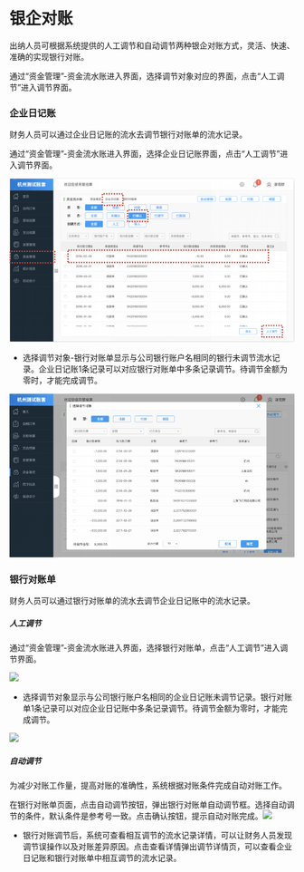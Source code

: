 # 银企对账

出纳人员可根据系统提供的人工调节和自动调节两种银企对账方式，灵活、快速、准确的实现银行对账。

通过“资金管理”-资金流水账进入界面，选择调节对象对应的界面，点击“人工调节”进入调节界面。

### 企业日记账

财务人员可以通过企业日记账的流水去调节银行对账单的流水记录。

通过“资金管理”-资金流水账进入界面，选择企业日记账界面，点击“人工调节”进入调节界面。

![](/img/git32.png)

* 选择调节对象-银行对账单显示与公司银行账户名相同的银行未调节流水记录。企业日记账1条记录可以对应银行对账单中多条记录调节。待调节金额为零时，才能完成调节。

![](/img/git31.png)

### 银行对账单

财务人员可以通过银行对账单的流水去调节企业日记账中的流水记录。

##### 人工调节

通过“资金管理”-资金流水账进入界面，选择银行对账单，点击“人工调节”进入调节界面。

![](blob:https://legacy.gitbook.com/1ef14b7e-bbd7-427b-af27-ecff68e53a4b)

* 选择调节对象显示与公司银行账户名相同的企业日记账未调节记录。银行对账单1条记录可以对应企业日记账中多条记录调节。待调节金额为零时，才能完成调节。

![](blob:https://legacy.gitbook.com/142ec1af-5ad7-4e76-8cd0-1c49cfa18575)

##### 自动调节

为减少对账工作量，提高对账的准确性，系统根据对账条件完成自动对账工作。

在银行对账单页面，点击自动调节按钮，弹出银行对账单自动调节框。选择自动调节的条件，默认条件是参考号一致。点击确认按钮，提示自动对账完成。![](blob:https://legacy.gitbook.com/ff143bf6-48bf-46b7-bce1-20457b43b4f5)

* 银行对账调节后，系统可查看相互调节的流水记录详情，可以让财务人员发现调节误操作以及对账差异原因。点击查看详情弹出调节详情页，可以查看企业日记账和银行对账单中相互调节的流水记录。



